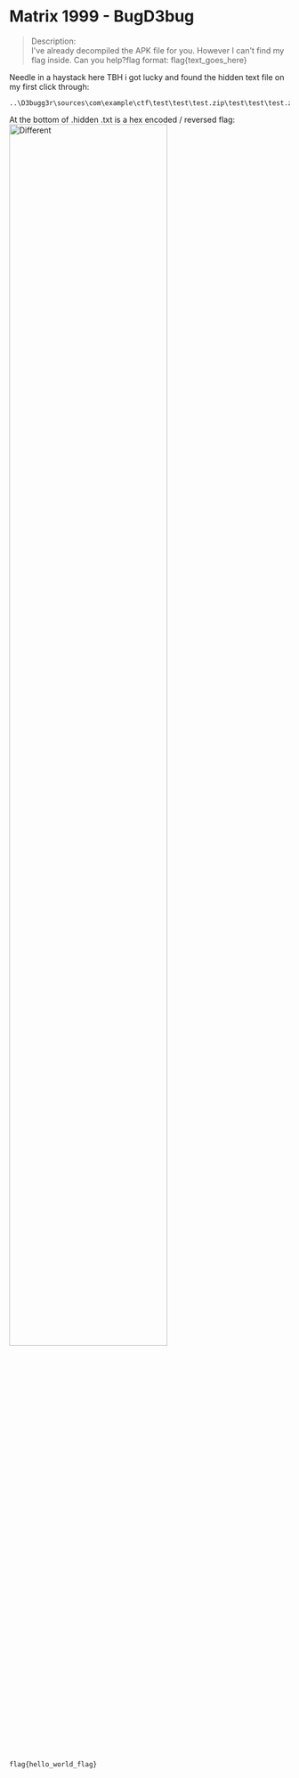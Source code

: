 # Matrix 1999 - BugD3bug

>Description: \
>I've already decompiled the APK file for you. However I can't find my flag inside. Can you help?flag format: flag{text_goes_here}

Needle in a haystack here TBH i got lucky and found the hidden text file on my first click through:
```
..\D3bugg3r\sources\com\example\ctf\test\test\test.zip\test\test\test.zip\test\test\test.zip\test\test\.hidden.txt
```
At the bottom of .hidden .txt is a hex encoded / reversed flag:
<img src=https://user-images.githubusercontent.com/74765175/145141623-1f1a867c-faf7-4a9d-8e1b-f773844f9274.png width=75% height=75% alt=Different Thumnail Image> 
```
flag{hello_world_flag}
```
